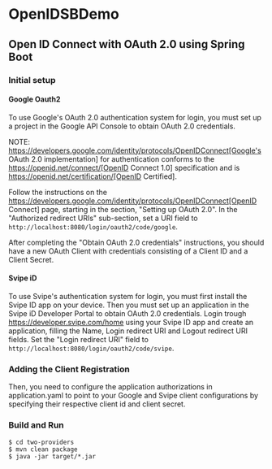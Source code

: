 # OpenIDSBDemo
## Open ID Connect with OAuth 2.0 using Spring Boot

### Initial setup
#### Google Oauth2
To use Google's OAuth 2.0 authentication system for login, you must set up a project in the Google API Console to obtain OAuth 2.0 credentials.

NOTE: https://developers.google.com/identity/protocols/OpenIDConnect[Google's OAuth 2.0 implementation] for authentication conforms to the
https://openid.net/connect/[OpenID Connect 1.0] specification and is https://openid.net/certification/[OpenID Certified].

Follow the instructions on the https://developers.google.com/identity/protocols/OpenIDConnect[OpenID Connect] page, starting in the section, "Setting up OAuth 2.0".
In the "Authorized redirect URIs" sub-section, set a URI field to `http://localhost:8080/login/oauth2/code/google`.

After completing the "Obtain OAuth 2.0 credentials" instructions, you should have a new OAuth Client with credentials consisting of a Client ID and a Client Secret.

#### Svipe iD
To use Svipe's authentication system for login, you must first install the Svipe ID app on your device.
Then you must set up an application in the Svipe iD Developer Portal to obtain OAuth 2.0 credentials.
Login trough https://developer.svipe.com/home using your Svipe ID app and create an application, filling the Name, Login redirect URI and Logout redirect URI fields.
Set the "Login redirect URI" field to `http://localhost:8080/login/oauth2/code/svipe`.

### Adding the Client Registration

Then, you need to configure the application authorizations in application.yaml to point to your Google and Svipe client configurations by specifying their respective client id and client secret.

### Build and Run
```
$ cd two-providers
$ mvn clean package
$ java -jar target/*.jar
```
